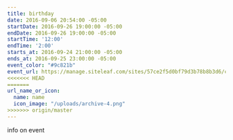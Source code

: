 ```yaml
---
title: birthday
date: 2016-09-06 20:54:00 -05:00
startDate: 2016-09-26 19:00:00 -05:00
endDate: 2016-09-26 19:00:00 -05:00
startTime: '12:00'
endTime: '2:00'
starts_at: 2016-09-24 21:00:00 -05:00
ends_at: 2016-09-25 23:00:00 -05:00
event_color: "#9c821b"
event_url: https://manage.siteleaf.com/sites/57ce2f5d0bf79d3b78b8b3d6/collections/events/new
<<<<<<< HEAD
=======
url_name_or_icon:
  name: name
  icon_image: "/uploads/archive-4.png"
>>>>>>> origin/master
---
```


info on event
